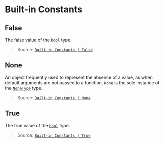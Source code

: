 # Built-in Constants


## False

The false value of the [` bool `](<https://docs.python.org/3/library/functions.html#bool>) type.

> Source: [` Built-in Constants | False `](<https://docs.python.org/3/library/constants.html#False>)


## None

An object frequently used to represent the absence of a value, as when default arguments are not passed to a function. ` None ` is the sole instance of the [` NoneType `](<https://docs.python.org/3/library/types.html#types.NoneType>) type.

> Source: [` Built-in Constants | None `](<https://docs.python.org/3/library/constants.html#None>)


## True

The true value of the [` bool `](<https://docs.python.org/3/library/functions.html#bool>) type.

> Source: [` Built-in Constants | True `](<https://docs.python.org/3/library/constants.html#True>)